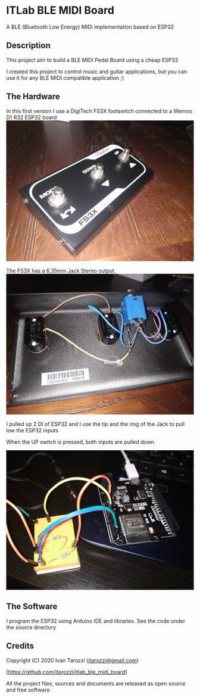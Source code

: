 # ITLab BLE MIDI Board

 A BLE (Bluetooth Low Energy) MIDI implementation based on ESP32

 
## Description
 
This project aim to build a BLE MIDI Pedal Board using a cheap ESP32 
 
I created this project to control music and guitar applications, but you can use it for any BLE MIDI compatible application ;)



## The Hardware

In this first version I use a DigiTech FS3X footswitch connected to a Wemos D1 R32 ESP32 board
![DigiTech_FS3X](docs/img1.jpg)

The FS3X has a 6,35mm Jack Stereo output.
![DigiTech_FS3X_inside](docs/img2.jpg)

I pulled up 2 DI of ESP32 and I use the tip and the ring of the Jack to pull low the ESP32 inputs

When the UP switch is pressed, both inputs are pulled down

![breadboard](docs/img3.jpg)

## The Software

I program the ESP32 using Arduino IDE and libraries. See the code under the source directory




## Credits
Copyright (C) 2020 Ivan Tarozzi (itarozzi@gmail.com) 

[https://github.com/itarozzi/itlab_ble_midi_board]

All the project files, sources and documents are released as open source and free software
